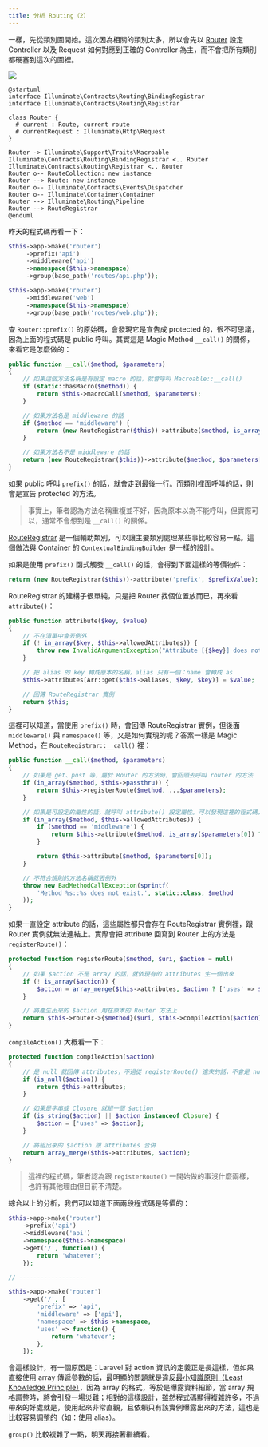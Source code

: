 ```yaml
---
title: 分析 Routing（2）
---
```


一樣，先從類別圖開始。這次因為相關的類別太多，所以會先以 [Router][] 設定 Controller 以及 Request 如何對應到正確的 Controller 為主，而不會把所有類別都硬塞到這次的圖裡。

![](http://www.plantuml.com/plantuml/png/bL7DIiD04BxlKmnuDNs08gLO1Jq84ZtkPTnEwy1cDixEwa5yTniIau2Xw6asty_Czv5jDbGhJNGiHdh0G70VOsbOqCZlafXYiEphL8pbwAzPzgTPqv6pAUfVVPF1XOWvGqUGmgS3k81GL4aCrZryEGBQVSubDRqLofroTkxEhFK_ZFjoRbXURUQgfzAsISq_Ax9b_u114xv4Slyg35UhrH3-l77HCGHBLTKZknGZ1UCaQn3w09PiA8761jMc5oxJtPx54BVl9ATnmxb52w-aPnp8GZgzvgSdvLZhaLkABByJJdzuIx8lJVm6)

    @startuml
    interface Illuminate\Contracts\Routing\BindingRegistrar
    interface Illuminate\Contracts\Routing\Registrar
    
    class Router {
      # current : Route, current route
      # currentRequest : Illuminate\Http\Request 
    }
    
    Router -> Illuminate\Support\Traits\Macroable
    Illuminate\Contracts\Routing\BindingRegistrar <.. Router
    Illuminate\Contracts\Routing\Registrar <.. Router
    Router o-- RouteCollection: new instance
    Router --> Route: new instance
    Router o-- Illuminate\Contracts\Events\Dispatcher
    Router o-- Illuminate\Container\Container
    Router --> Illuminate\Routing\Pipeline
    Router --> RouteRegistrar
    @enduml

昨天的程式碼再看一下：

```php
$this->app->make('router')
     ->prefix('api')
     ->middleware('api')
     ->namespace($this->namespace)
     ->group(base_path('routes/api.php'));

$this->app->make('router')
     ->middleware('web')
     ->namespace($this->namespace)
     ->group(base_path('routes/web.php'));
```

查 `Router::prefix()` 的原始碼，會發現它是宣告成 protected 的，很不可思議，因為上面的程式碼是 public 呼叫。其實這是 Magic Method `__call()` 的關係，來看它是怎麼做的：

```php
public function __call($method, $parameters)
{
    // 如果這個方法名稱是有設定 macro 的話，就會呼叫 Macroable::__call()
    if (static::hasMacro($method)) {
        return $this->macroCall($method, $parameters);
    }

    // 如果方法名是 middleware 的話
    if ($method == 'middleware') {
        return (new RouteRegistrar($this))->attribute($method, is_array($parameters[0]) ? $parameters[0] : $parameters);
    }

    // 如果方法名不是 middleware 的話
    return (new RouteRegistrar($this))->attribute($method, $parameters[0]);
}
```

如果 public 呼叫 `prefix()` 的話，就會走到最後一行。而類別裡面呼叫的話，則會是宣告 protected 的方法。

> 事實上，筆者認為方法名稱重複並不好，因為原本以為不能呼叫，但實際可以，通常不會想到是 `__call()` 的關係。

[RouteRegistrar][] 是一個輔助類別，可以讓主要類別處理某些事比較容易一點。這個做法與 [Container][Day04] 的 `ContextualBindingBuilder` 是一樣的設計。

如果是使用 `prefix()` 函式觸發 `__call()` 的話，會得到下面這樣的等價物件：

```php
return (new RouteRegistrar($this))->attribute('prefix', $prefixValue);
```

RouteRegistrar 的建構子很單純，只是把 Router 找個位置放而已，再來看 `attribute()`：

```php
public function attribute($key, $value)
{
    // 不在清單中會丟例外
    if (! in_array($key, $this->allowedAttributes)) {
        throw new InvalidArgumentException("Attribute [{$key}] does not exist.");
    }

    // 把 alias 的 key 轉成原本的名稱，alias 只有一個：name 會轉成 as
    $this->attributes[Arr::get($this->aliases, $key, $key)] = $value;

    // 回傳 RouteRegistrar 實例
    return $this;
}
```

這裡可以知道，當使用 `prefix()` 時，會回傳 RouteRegistrar 實例，但後面 `middleware()` 與 `namespace()` 等，又是如何實現的呢？答案一樣是 Magic Method，在 `RouteRegistrar::__call()` 裡：

```php
public function __call($method, $parameters)
{
    // 如果是 get、post 等，屬於 Router 的方法時，會回頭去呼叫 router 的方法
    if (in_array($method, $this->passthru)) {
        return $this->registerRoute($method, ...$parameters);
    }

    // 如果是可設定的屬性的話，就呼叫 attribute() 設定屬性。可以發現這裡的程式碼，其實跟 Router::__call() 非常像
    if (in_array($method, $this->allowedAttributes)) {
        if ($method == 'middleware') {
            return $this->attribute($method, is_array($parameters[0]) ? $parameters[0] : $parameters);
        }

        return $this->attribute($method, $parameters[0]);
    }

    // 不符合規則的方法名稱就丟例外
    throw new BadMethodCallException(sprintf(
        'Method %s::%s does not exist.', static::class, $method
    ));
}
``` 

如果一直設定 attribute 的話，這些屬性都只會存在 RouteRegistrar 實例裡，跟 Router 實例就無法連結上。實際會把 attribute 回寫到 Router 上的方法是 `registerRoute()`：

```php
protected function registerRoute($method, $uri, $action = null)
{
    // 如果 $action 不是 array 的話，就依現有的 attributes 生一個出來  
    if (! is_array($action)) {
        $action = array_merge($this->attributes, $action ? ['uses' => $action] : []);
    }

    // 將產生出來的 $action 用在原本的 Router 方法上
    return $this->router->{$method}($uri, $this->compileAction($action));
}
```

`compileAction()` 大概看一下：

```php
protected function compileAction($action)
{
    // 是 null 就回傳 attributes，不過從 registerRoute() 進來的話，不會是 null
    if (is_null($action)) {
        return $this->attributes;
    }

    // 如果是字串或 Closure 就組一個 $action
    if (is_string($action) || $action instanceof Closure) {
        $action = ['uses' => $action];
    }

    // 將組出來的 $action 跟 attributes 合併
    return array_merge($this->attributes, $action);
}
```

> 這裡的程式碼，筆者認為跟 `registerRoute()` 一開始做的事沒什麼兩樣，也許有其他理由但目前不清楚。

綜合以上的分析，我們可以知道下面兩段程式碼是等價的：

```php
$this->app->make('router')
    ->prefix('api')
    ->middleware('api')
    ->namespace($this->namespace)
    ->get('/', function() {
        return 'whatever';
    });

// -------------------

$this->app->make('router')
    ->get('/', [
        'prefix' => 'api',
        'middleware' => ['api'],
        'namespace' => $this->namespace,
        'uses' => function() {
            return 'whatever';
        },
    ]);
```

會這樣設計，有一個原因是：Laravel 對 action 資訊的定義正是長這樣，但如果直接使用 array 傳遞參數的話，最明顯的問題就是違反[最小知識原則（Least Knowledge Principle）][Refactoring Day12]，因為 array 的格式，等於是曝露資料細節，當 array 規格調整時，將會引發一場災難；相對的這樣設計，雖然程式碼顯得複雜許多，不過帶來的好處就是，使用起來非常直觀，且依賴只有該實例曝露出來的方法，這也是比較容易調整的（如：使用 alias）。

`group()` 比較複雜了一點，明天再接著繼續看。

[Router]: https://github.com/laravel/framework/blob/v5.7.6/src/Illuminate/Routing/Router.php
[RouteRegistrar]: https://github.com/laravel/framework/blob/v5.7.6/src/Illuminate/Routing/RouteRegistrar.php

[Refactoring Day12]: https://github.com/MilesChou/book-refactoring-30-days/blob/master/docs/day12.md

[Day04]: day04.md
